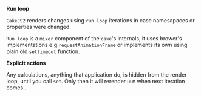 **Run loop**

`CakeJS2` renders changes using `run loop` iterations in case namesapaces or
properties were changed.

`Run loop` is a `mixer` component of the `cake`'s internals, it uses brower's implementations
e.g `requestAnimationFrame` or implements its own using plain old `settimeout` function.

**Explicit actions**

Any calculations, anything that application do, is hidden from the render loop,
until you call `set`. Only then it will rerender `DOM` when next iteration comes..
